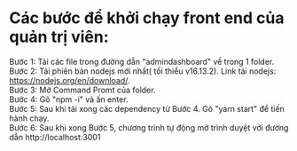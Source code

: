 # Các bước để khởi chạy front end của quản trị viên:
Bước 1: Tải các file trong đường dẫn "admindashboard" về trong 1 folder. \
Bước 2: Tải phiên bản nodejs mới nhất( tối thiểu v16.13.2). Link tải nodejs: https://nodejs.org/en/download/. \
Bước 3: Mở Command Promt của folder. \
Bước 4: Gõ "npm -i" và ấn enter. \
Bước 5: Sau khi tải xong các dependency từ Bước 4. Gõ "yarn start" để tiến hành chạy. \
Bước 6: Sau khi xong Bước 5, chương trình tự động mở trình duyệt với đường dẫn http://localhost:3001
